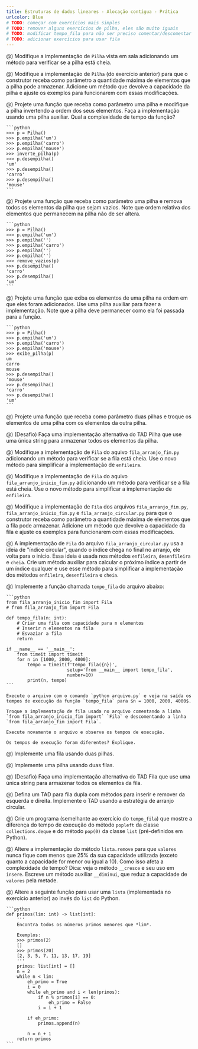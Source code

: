 ```yaml
---
title: Estruturas de dados lineares - Alocação contígua - Prática
urlcolor: Blue
# TODO: começar com exercícios mais simples
# TODO: remover alguns exercícios de pilha, eles são muito iguais
# TODO: modificar tempo_fila para não ser preciso comentar/descomentar nenhuma linha
# TODO: adicionar exercícios para usar fila
---
```


<!-- Pilha -->

@) Modifique a implementação de `Pilha` vista em sala adicionando um método para verificar se a pilha está cheia.

@) Modifique a implementação de `Pilha` (do exercício anterior) para que o construtor receba como parâmetro a quantidade máxima de elementos que a pilha pode armazenar. Adicione um método que devolve a capacidade da pilha e ajuste os exemplos para funcionarem com essas modificações.

@) Projete uma função que receba como parâmetro uma pilha e modifique a pilha invertendo a ordem dos seus elementos. Faça a implementação usando uma pilha auxiliar. Qual a complexidade de tempo da função?

    ```python
    >>> p = Pilha()
    >>> p.empilha('um')
    >>> p.empilha('carro')
    >>> p.empilha('mouse')
    >>> inverte_pilha(p)
    >>> p.desempilha()
    'um'
    >>> p.desempilha()
    'carro'
    >>> p.desempilha()
    'mouse'
    ```

@) Projete uma função que receba como parâmetro uma pilha e remova todos os elementos da pilha que sejam vazios. Note que ordem relativa dos elementos que permanecem na pilha não de ser altera.

    ```python
    >>> p = Pilha()
    >>> p.empilha('um')
    >>> p.empilha('')
    >>> p.empilha('carro')
    >>> p.empilha('')
    >>> p.empilha('')
    >>> remove_vazios(p)
    >>> p.desempilha()
    'carro'
    >>> p.desempilha()
    'um'
    ```

@) Projete uma função que exiba os elementos de uma pilha na ordem em que eles foram adicionados. Use uma pilha auxiliar para fazer a implementação. Note que a pilha deve permanecer como ela foi passada para a função.

    ```python
    >>> p = Pilha()
    >>> p.empilha('um')
    >>> p.empilha('carro')
    >>> p.empilha('mouse')
    >>> exibe_pilha(p)
    um
    carro
    mouse
    >>> p.desempilha()
    'mouse'
    >>> p.desempilha()
    'carro'
    >>> p.desempilha()
    'um'
    ```

@) Projete uma função que receba como parâmetro duas pilhas e troque os elementos de uma pilha com os elementos da outra pilha.

@) (Desafio) Faça uma implementação alternativa do TAD Pilha que use uma única string para armazenar todos os elementos da pilha.

<!-- Fila -->

@) Modifique a implementação de `Fila` do aquivo `fila_arranjo_fim.py` adicionando um método para verificar se a fila está cheia. Use o novo método para simplificar a implementação de `enfileira`.

@) Modifique a implementação de `Fila` do aquivo `fila_arranjo_inicio_fim.py` adicionando um método para verificar se a fila está cheia. Use o novo método para simplificar a implementação de `enfileira`.

@) Modifique a implementação de `Fila` dos arquivos `fila_arranjo_fim.py`, `fila_arranjo_inicio_fim.py` e `fila_arranjo_circular.py` para que o construtor receba como parâmetro a quantidade máxima de elementos que a fila pode armazenar. Adicione um método que devolve a capacidade da fila e ajuste os exemplos para funcionarem com essas modificações.

@) A implementação de `Fila` do arquivo `fila_arranjo_circular.py` usa a ideia de "índice circular", quando o índice chega no final no arranjo, ele volta para o início. Essa ideia é usada nos métodos `enfileira`, `desenfileira` e `cheia`. Crie um método auxiliar para calcular o próximo índice a partir de um índice qualquer e use esse método para simplificar a implementação dos métodos `enfileira`, `desenfileira` e `cheia`.

@) Implemente a função chamada `tempo_fila` do arquivo abaixo:

    ```python
    from fila_arranjo_inicio_fim import Fila
    # from fila_arranjo_fim import Fila

    def tempo_fila(n: int):
        # Criar uma fila com capacidade para n elementos
        # Inserir n elementos na fila
        # Esvaziar a fila
        return

    if __name__ == '__main__':
        from timeit import timeit
        for n in [1000, 2000, 4000]:
            tempo = timeit(f'tempo_fila({n})',
                           setup='from __main__ import tempo_fila',
                           number=10)
            print(n, tempo)
    ```

    Execute o arquivo com o comando `python arquivo.py` e veja na saída os tempos de execução da função `tempo_fila` para $n = 1000, 2000, 4000$.

    Troque a implementação de fila usada no arquivo comentando a linha `from fila_arranjo_inicio_fim import` `Fila` e descomentando a linha `from fila_arranjo_fim import Fila`.

    Execute novamente o arquivo e observe os tempos de execução.

    Os tempos de execução foram diferentes? Explique.

@) Implemente uma fila usando duas pilhas.

@) Implemente uma pilha usando duas filas.

@) (Desafio) Faça uma implementação alternativa do TAD Fila que use uma única string para armazenar todos os elementos da fila.

@) Defina um TAD para fila dupla com métodos para inserir e remover da esquerda e direita. Implemente o TAD usando a estratégia de arranjo circular.

@) Crie um programa (semelhante ao exercício do `tempo_fila`) que mostre a diferença do tempo de execução do método `popleft` da classe `collections.deque` e do método `pop(0)` da classe `list` (pré-definidos em Python).

@) Altere a implementação do método `lista.remove` para que `valores` nunca fique com menos que 25% da sua capacidade utilizada (exceto quanto a capacidade for menor ou igual a 10). Como isso afeta a complexidade de tempo? Dica: veja o método `__cresce` e seu uso em `insere`. Escreve um método auxiliar `__diminui`, que reduz a capacidade de `valores` pela metade.

@) Altere a seguinte função para usar uma `lista` (implementada no exercício anterior) ao invés do `list` do Python.

    ```python
    def primos(lim: int) -> list[int]:
        '''
        Encontra todos os números primos menores que *lim*.

        Exemplos:
        >>> primos(2)
        []
        >>> primos(20)
        [2, 3, 5, 7, 11, 13, 17, 19]
        '''
        primos: list[int] = []
        n = 2
        while n < lim:
            eh_primo = True
            i = 0
            while eh_primo and i < len(primos):
                if n % primos[i] == 0:
                    eh_primo = False
                i = i + 1

            if eh_primo:
                primos.append(n)

            n = n + 1
        return primos
    ```
